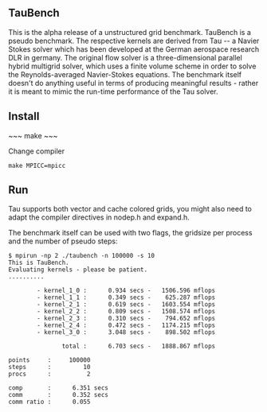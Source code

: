<h2>TauBench</h2>

This is the alpha release of a unstructured grid benchmark. TauBench
is a pseudo benchmark. The respective kernels are derived from Tau --
a Navier Stokes solver which has been developed at the German
aerospace research DLR in germany. The original flow solver is a
three-dimensional parallel hybrid multigrid solver, which uses a
finite volume scheme in order to solve the Reynolds-averaged
Navier-Stokes equations.  The benchmark itself doesn't do anything
useful in terms of producing meaningful results - rather it is meant
to mimic the run-time performance of the Tau solver.

<h2>Install</h2>
~~~
make
~~~

Change compiler
~~~
make MPICC=mpicc
~~~

<h2>Run</h2>
Tau supports both vector and cache colored grids, you might also need
to adapt the compiler directives in nodep.h and expand.h.

The benchmark itself can be used with two flags, the gridsize per
process and the number of pseudo steps:

~~~
$ mpirun -np 2 ./taubench -n 100000 -s 10
This is TauBench.
Evaluating kernels - please be patient.
..........

        - kernel_1_0 :      0.934 secs -   1506.596 mflops
        - kernel_1_1 :      0.349 secs -    625.287 mflops
        - kernel_2_1 :      0.619 secs -   1603.554 mflops
        - kernel_2_2 :      0.809 secs -   1508.574 mflops
        - kernel_2_3 :      0.310 secs -    794.652 mflops
        - kernel_2_4 :      0.472 secs -   1174.215 mflops
        - kernel_3_0 :      3.048 secs -    898.502 mflops

               total :      6.703 secs -   1888.867 mflops

points     :     100000
steps      :         10
procs      :          2

comp       :      6.351 secs
comm       :      0.352 secs
comm ratio :      0.055
~~~
